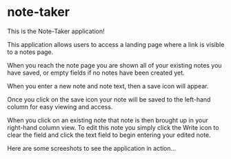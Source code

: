 # note-taker

This is the Note-Taker application!

This application allows users to access a landing page where a link is visible to a notes page. 

When you reach the note page you are shown all of your existing notes you have saved, or empty fields if no notes have been created yet. 

When you enter a new note and note text, then a save icon will appear. 

Once you click on the save icon your note will be saved to the left-hand column for easy viewing and access. 

When you click on an existing note that note is then brought up in your right-hand column view. To edit this note you simply click the Write icon to clear the field and click the text field to begin entering your edited note. 

Here are some screeshots to see the application in action...
